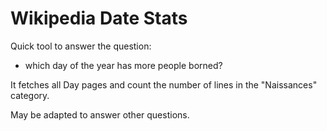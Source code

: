 # Wikipedia Date Stats

Quick tool to answer the question:
- which day of the year has more people borned?

It fetches all Day pages and count the number of lines in the "Naissances" category.

May be adapted to answer other questions.